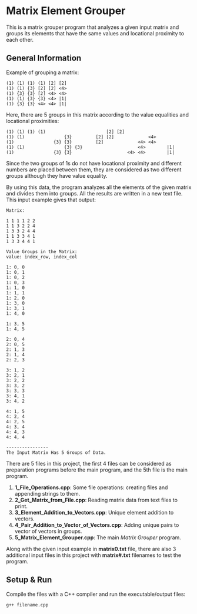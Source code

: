 # Matrix Element Grouper
This is a matrix grouper program that analyzes a given input matrix and groups its elements that have the same values and locational proximity to each other.

## General Information
Example of grouping a matrix:
```
(1) (1) (1) (1) [2] [2]
(1) (1) {3} [2] [2] <4>
(1) {3} {3} [2] <4> <4>
(1) (1) {3} {3} <4> |1|
(1) {3} {3} <4> <4> |1|
```
Here, there are 5 groups in this matrix according to the value equalities and locational proximities:
```
(1) (1) (1) (1)                       [2] [2]                  
(1) (1)               {3}         [2] [2]             <4>      
(1)               {3} {3}         [2]             <4> <4>      
(1) (1)               {3} {3}                     <4>        |1|
(1)               {3} {3}                     <4> <4>        |1|         
```

Since the two groups of 1s do not have locational proximity and different numbers are placed between them, they are considered as two different groups although they have value equality.

By using this data, the program analyzes all the elements of the given matrix and divides them into groups. All the results are written in a new text file. This input example gives that output:
```
Matrix:

1 1 1 1 2 2 
1 1 3 2 2 4 
1 3 3 2 4 4 
1 1 3 3 4 1 
1 3 3 4 4 1 

Value Groups in the Matrix:
value: index_row, index_col

1: 0, 0
1: 0, 1
1: 0, 2
1: 0, 3
1: 1, 0
1: 1, 1
1: 2, 0
1: 3, 0
1: 3, 1
1: 4, 0

1: 3, 5
1: 4, 5

2: 0, 4
2: 0, 5
2: 1, 3
2: 1, 4
2: 2, 3

3: 1, 2
3: 2, 1
3: 2, 2
3: 3, 2
3: 3, 3
3: 4, 1
3: 4, 2

4: 1, 5
4: 2, 4
4: 2, 5
4: 3, 4
4: 4, 3
4: 4, 4

----------------
The Input Matrix Has 5 Groups of Data.

```
There are 5 files in this project, the first 4 files can be considered as preparation programs before the main program, and the 5th file is the main program.

1. **1_File_Operations.cpp**: Some file operations: creating files and appending strings to them.
2. **2_Get_Matrix_from_File.cpp**: Reading matrix data from text files to print.
3. **3_Element_Addition_to_Vectors.cpp**: Unique element addition to vectors.
4. **4_Pair_Addition_to_Vector_of_Vectors.cpp**: Adding unique pairs to vector of vectors in groups.
5. **5_Matrix_Element_Grouper.cpp**: The main *Matrix Grouper* program.

Along with the given input example in **matrix0.txt** file, there are also 3 additional input files in this project with **matrix#.txt** filenames to test the program.

## Setup & Run
Compile the files with a C++ compiler and run the executable/output files:
```
g++ filename.cpp
```

